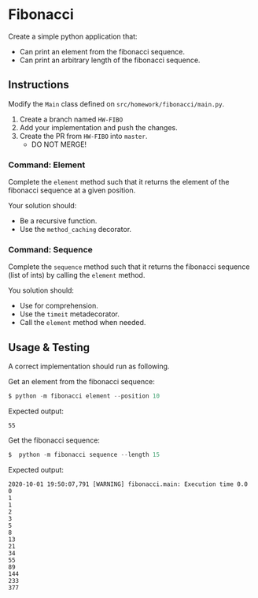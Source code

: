 # Fibonacci

Create a simple python application that:
* Can print an element from the fibonacci sequence.
* Can print an arbitrary length of the fibonacci sequence.

## Instructions

Modify the `Main` class defined on `src/homework/fibonacci/main.py`.

1. Create a branch named `HW-FIBO`
2. Add your implementation and push the changes.
3. Create the PR from `HW-FIBO` into `master`.
    * DO NOT MERGE!

### Command: Element

Complete the `element` method such that it returns the element of the fibonacci sequence at a given position.

Your solution should:
* Be a recursive function.
* Use the `method_caching` decorator.

### Command: Sequence

Complete the `sequence` method such that it returns the fibonacci sequence (list of ints) by calling the `element` method.

You solution should:
* Use for comprehension.
* Use the `timeit` metadecorator.
* Call the `element` method when needed.

## Usage & Testing

A correct implementation should run as following.

Get an element from the fibonacci sequence:

```python
$ python -m fibonacci element --position 10
```

Expected output:

```text
55
```

Get the fibonacci sequence:

```python
$  python -m fibonacci sequence --length 15
```

Expected output:
```text
2020-10-01 19:50:07,791 [WARNING] fibonacci.main: Execution time 0.0
0
1
1
2
3
5
8
13
21
34
55
89
144
233
377
```